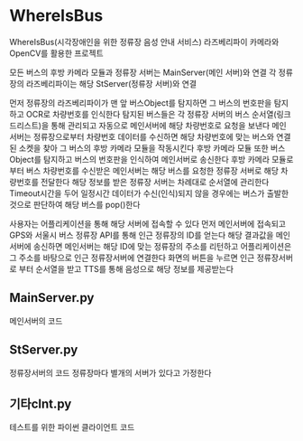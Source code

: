 # WhereIsBus
WhereIsBus(시각장애인을 위한 정류장 음성 안내 서비스)
라즈베리파이 카메라와 OpenCV를 활용한 프로젝트

모든 버스의 후방 카메라 모듈과 정류장 서버는 MainServer(메인 서버)와 연결
각 정류장의 라즈베리파이는 해당 StServer(정류장 서버)와 연결
 
 먼저 정류장의 라즈베리파이가 맨 앞 버스Object를 탐지하면 그 버스의 번호판을 탐지하고 OCR로 차량번호를 인식한다
 탐지된 버스들은 각 정류장 서버의 버스 순서열(링크드리스트)을 통해 관리되고 자동으로 메인서버에 해당 차량번호로 요청을 보낸다
 메인서버는 정류장으로부터 차량번호 데이터를 수신하면 해당 차량번호에 맞는 버스와 연결된 소켓을 찾아 그 버스의 후방 카메라 모듈을 작동시킨다
 후방 카메라 모듈 또한 버스Object를 탐지하고 버스의 번호판을 인식하여 메인서버로 송신한다
 후방 카메라 모듈로부터 버스 차량번호를 수신받은 메인서버는 해당 버스를 요청한 정류장 서버로 해당 차량번호를 전달한다
 해당 정보를 받은 정류장 서버는 차례대로 순서열에 관리한다
 Timeout시간을 두어 일정시간 데이터가 수신(인식)되지 않을 경우에는 버스가 출발한 것으로 판단하여 해당 버스를 pop()한다
 
 사용자는 어플리케이션을 통해 해당 서버에 접속할 수 있다
 먼저 메인서버에 접속되고 GPS와 서울시 버스 정류장 API를 통해 인근 정류장의 ID를 얻는다
 해당 결과값을 메인서버에 송신하면 메인서버는 해당 ID에 맞는 정류장의 주소를 리턴하고 어플리케이션은 그 주소를 바탕으로 인근 정류장서버에 연결한다
 화면의 버튼을 누르면 인근 정류장서버로 부터 순서열을 받고 TTS를 통해 음성으로 해당 정보를 제공받는다
 
## MainServer.py
메인서버의 코드

## StServer.py
정류장서버의 코드
정류장마다 별개의 서버가 있다고 가정한다

## 기타clnt.py
테스트를 위한 파이썬 클라이언트 코드
 

 
 
